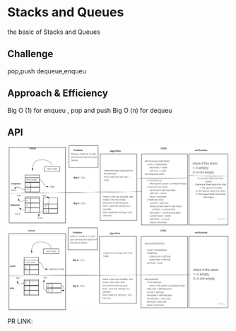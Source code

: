 # Stacks and Queues
the basic of Stacks and Queues

## Challenge
pop,push
dequeue,enqueu

## Approach & Efficiency
<!-- What approach did you take? Why? What is the Big O space/time for this approach? -->
Big O (1) for enqueu , pop and push
Big O (n) for dequeu

## API
<!-- Description of each method publicly available to your Stack and Queue-->
![popANDpush](assets/eqANDdeq.jpg)
![enqueuANDdeququ](assets/pushANDpop.jpg)

PR LINK: